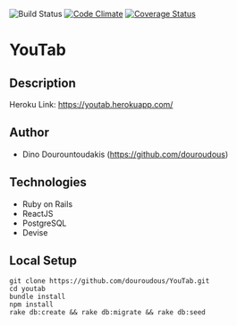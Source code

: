 ![Build Status](https://codeship.com/projects/5c41c090-c932-0134-4c4c-422f29a80ca3/status?branch=master)
[![Code Climate](https://codeclimate.com/github/douroudous/YouTab/badges/gpa.svg)](https://codeclimate.com/github/douroudous/YouTab)
[![Coverage Status](https://coveralls.io/repos/github/douroudous/youtab/badge.svg?branch=master)](https://coveralls.io/github/douroudous/youtab?branch=master)

# YouTab

## Description

Heroku Link: https://youtab.herokuapp.com/

## Author
* Dino Dourountoudakis (https://github.com/douroudous)

## Technologies

* Ruby on Rails
* ReactJS
* PostgreSQL
* Devise

## Local Setup

```
git clone https://github.com/douroudous/YouTab.git
cd youtab
bundle install
npm install
rake db:create && rake db:migrate && rake db:seed
```
